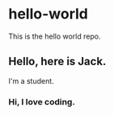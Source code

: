 # hello-world
This is the hello world repo.
## Hello, here is Jack.
I'm a student.
### Hi, I love coding. ###


